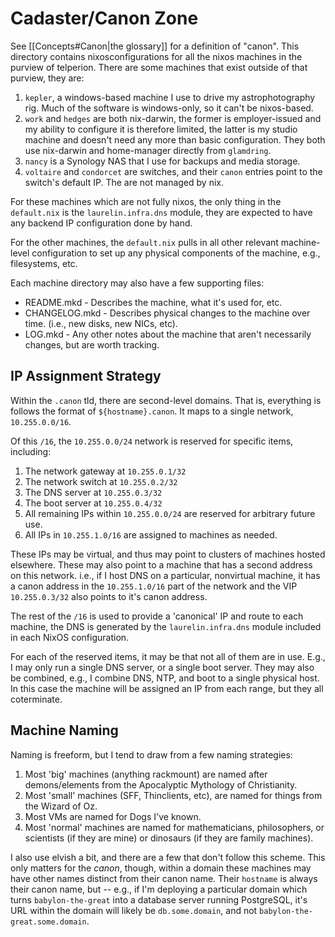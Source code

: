 # Cadaster/Canon Zone

See [[Concepts#Canon|the glossary]] for a definition of "canon". This directory contains
nixosconfigurations for all the nixos machines in the purview of telperion. There are some machines
that exist outside of that purview, they are:

1. `kepler`, a windows-based machine I use to drive my astrophotography rig. Much of the software is
   windows-only, so it can't be nixos-based.
2. `work` and `hedges` are both nix-darwin, the former is employer-issued and my ability to
   configure it is therefore limited, the latter is my studio machine and doesn't need any more than
   basic configuration. They both use nix-darwin and home-manager directly from `glamdring`.
3. `nancy` is a Synology NAS that I use for backups and media storage.
4. `voltaire` and `condorcet` are switches, and their `canon` entries point to the switch's default
   IP. The are not managed by nix.

For these machines which are not fully nixos, the only thing in the `default.nix` is the
`laurelin.infra.dns` module, they are expected to have any backend IP configuration done by hand.

For the other machines, the `default.nix` pulls in all other relevant machine-level configuration to
set up any physical components of the machine, e.g., filesystems, etc.

Each machine directory may also have a few supporting files:

- README.mkd - Describes the machine, what it's used for, etc.
- CHANGELOG.mkd - Describes physical changes to the machine over time. (i.e., new disks, new NICs,
  etc).
- LOG.mkd - Any other notes about the machine that aren't necessarily changes, but are worth
  tracking.


## IP Assignment Strategy

Within the `.canon` tld, there are second-level domains. That is, everything is follows the format
of `${hostname}.canon`. It maps to a single network, `10.255.0.0/16`.

Of this `/16`, the `10.255.0.0/24` network is reserved for specific items, including:

1. The network gateway at `10.255.0.1/32`
2. The network switch at `10.255.0.2/32`
3. The DNS server at `10.255.0.3/32`
4. The boot server at `10.255.0.4/32`
5. All remaining IPs within `10.255.0.0/24` are reserved for arbitrary future use.
6. All IPs in `10.255.1.0/16` are assigned to machines as needed.

These IPs may be virtual, and thus may point to clusters of machines hosted elsewhere. These may
also point to a machine that has a second address on this network. i.e., if I host DNS on a
particular, nonvirtual machine, it has a canon address in the `10.255.1.0/16` part of the network
and the VIP `10.255.0.3/32` also points to it's canon address.

The rest of the `/16` is used to provide a 'canonical' IP and route to each machine, the DNS is
generated by the `laurelin.infra.dns` module included in each NixOS configuration.

For each of the reserved items, it may be that not all of them are in use. E.g., I may only run a
single DNS server, or a single boot server. They may also be combined, e.g., I combine DNS, NTP, and
boot to a single physical host. In this case the machine will be assigned an IP from each range, but
they all coterminate.

## Machine Naming

Naming is freeform, but I tend to draw from a few naming strategies:

1. Most 'big' machines (anything rackmount) are named after demons/elements from the Apocalyptic
   Mythology of Christianity.
2. Most 'small' machines (SFF, Thinclients, etc), are named for things from the Wizard of Oz.
3. Most VMs are named for Dogs I've known.
4. Most 'normal' machines are named for mathematicians, philosophers, or scientists (if they are
   mine) or dinosaurs (if they are family machines).

I also use elvish a bit, and there are a few that don't follow this scheme. This only matters for
the _canon_, though, within a domain these machines may have other names distinct from their canon
name. Their `hostname` is always their canon name, but -- e.g., if I'm deploying a particular domain
which turns `babylon-the-great` into a database server running PostgreSQL, it's URL within the
domain will likely be `db.some.domain`, and not `babylon-the-great.some.domain`.



